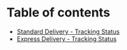 # Table of contents

* [Standard Delivery - Tracking Status](README.md)
* [Express Delivery - Tracking Status](express-delivery-tracking-status.md)
